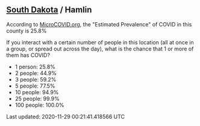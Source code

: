 
## [South Dakota](/united-states/south-dakota) / Hamlin

According to [MicroCOVID.org](http://microcovid.org),
the "Estimated Prevalence" of COVID in this county is 25.8%

If you interact with a certain number of people in this location
(all at once in a group, or spread out across the day), what is the chance that
1 or more of them has COVID?

- 1 person: 25.8%
- 2 people: 44.9%
- 3 people: 59.2%
- 5 people: 77.5%
- 10 people: 94.9%
- 25 people: 99.9%
- 100 people: 100.0%

Last updated: 2020-11-29 00:21:41.418566 UTC
